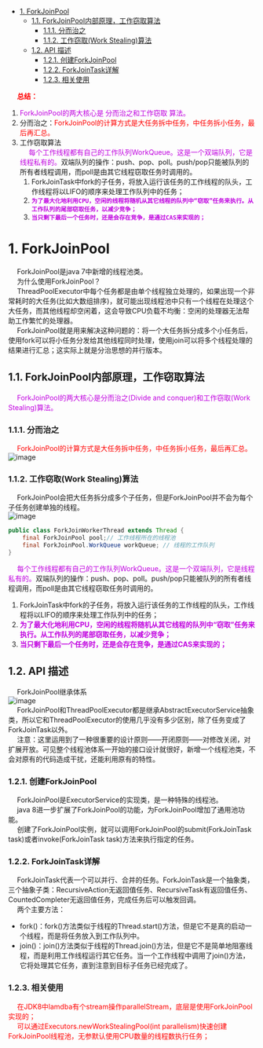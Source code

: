 

<!-- TOC -->

- [1. ForkJoinPool](#1-forkjoinpool)
    - [1.1. ForkJoinPool内部原理，工作窃取算法](#11-forkjoinpool内部原理工作窃取算法)
        - [1.1.1. 分而治之](#111-分而治之)
        - [1.1.2. 工作窃取(Work Stealing)算法](#112-工作窃取work-stealing算法)
    - [1.2. API 描述](#12-api-描述)
        - [1.2.1. 创建ForkJoinPool](#121-创建forkjoinpool)
        - [1.2.2. ForkJoinTask详解](#122-forkjointask详解)
        - [1.2.3. 相关使用](#123-相关使用)

<!-- /TOC -->

&emsp; **<font color = "red">总结：</font>**  
1. <font color = "clime">ForkJoinPool的两大核心是 分而治之和工作窃取 算法。</font>  
2. 分而治之：<font color = "red">ForkJoinPool的计算方式是大任务拆中任务，中任务拆小任务，最后再汇总。</font>  
3. 工作窃取算法  
&emsp; <font color = "clime">每个工作线程都有自己的工作队列WorkQueue。这是一个双端队列，它是线程私有的。</font>双端队列的操作：push、pop、poll。push/pop只能被队列的所有者线程调用，而poll是由其它线程窃取任务时调用的。  
    1. ForkJoinTask中fork的子任务，将放入运行该任务的工作线程的队头，工作线程将以LIFO的顺序来处理工作队列中的任务；  
    2. **<font color = "clime">`为了最大化地利用CPU，空闲的线程将随机从其它线程的队列中“窃取”任务来执行。从工作队列的尾部窃取任务，以减少竞争；`</font>**  
    3. **<font color = "clime">`当只剩下最后一个任务时，还是会存在竞争，是通过CAS来实现的；`</font>**    


# 1. ForkJoinPool  
<!-- 
http://ifeve.com/talk-concurrency-forkjoin/


fork/join 全面剖析，你可以不用，但是不能不懂！
https://mp.weixin.qq.com/s/Zf_mQ_M5FoCkrRqm5NU_fQ

-->
&emsp; ForkJoinPool是java 7中新增的线程池类。  
&emsp; 为什么使用ForkJoinPool？  
&emsp; ThreadPoolExecutor中每个任务都是由单个线程独立处理的，如果出现一个非常耗时的大任务(比如大数组排序)，就可能出现线程池中只有一个线程在处理这个大任务，而其他线程却空闲着，这会导致CPU负载不均衡：空闲的处理器无法帮助工作繁忙的处理器。  
&emsp; ForkJoinPool就是用来解决这种问题的：将一个大任务拆分成多个小任务后，使用fork可以将小任务分发给其他线程同时处理，使用join可以将多个线程处理的结果进行汇总；这实际上就是分治思想的并行版本。  

## 1.1. ForkJoinPool内部原理，工作窃取算法
&emsp; <font color = "clime">ForkJoinPool的两大核心是分而治之(Divide and conquer)和工作窃取(Work Stealing)算法。</font>  

### 1.1.1. 分而治之  
&emsp; <font color = "red">ForkJoinPool的计算方式是大任务拆中任务，中任务拆小任务，最后再汇总。</font>  
![image](http://www.wt1814.com/static/view/images/java/concurrent/threadPool-12.png)   

### 1.1.2. 工作窃取(Work Stealing)算法  
&emsp; ForkJoinPool会把大任务拆分成多个子任务，但是ForkJoinPool并不会为每个子任务创建单独的线程。  
![image](http://www.wt1814.com/static/view/images/java/concurrent/threadPool-13.png)   

```java
public class ForkJoinWorkerThread extends Thread {
    final ForkJoinPool pool;// 工作线程所在的线程池
    final ForkJoinPool.WorkQueue workQueue; // 线程的工作队列
}
```
&emsp; <font color = "clime">每个工作线程都有自己的工作队列WorkQueue。这是一个双端队列，它是线程私有的。</font>双端队列的操作：push、pop、poll。push/pop只能被队列的所有者线程调用，而poll是由其它线程窃取任务时调用的。  
1. ForkJoinTask中fork的子任务，将放入运行该任务的工作线程的队头，工作线程将以LIFO的顺序来处理工作队列中的任务；  
2. **<font color = "clime">为了最大化地利用CPU，空闲的线程将随机从其它线程的队列中“窃取”任务来执行。从工作队列的尾部窃取任务，以减少竞争；</font>**  
3. **<font color = "clime">当只剩下最后一个任务时，还是会存在竞争，是通过CAS来实现的；</font>**    

## 1.2. API 描述
&emsp; ForkJoinPool继承体系  
![image](http://www.wt1814.com/static/view/images/java/concurrent/threadPool-6.png)  
&emsp; ForkJoinPool和ThreadPoolExecutor都是继承AbstractExecutorService抽象类，所以它和ThreadPoolExecutor的使用几乎没有多少区别，除了任务变成了ForkJoinTask以外。   
&emsp; 注意：这里运用到了一种很重要的设计原则——开闭原则——对修改关闭，对扩展开放。可见整个线程池体系一开始的接口设计就很好，新增一个线程池类，不会对原有的代码造成干扰，还能利用原有的特性。  

### 1.2.1. 创建ForkJoinPool
&emsp; ForkJoinPool是ExecutorService的实现类，是一种特殊的线程池。  
&emsp; java 8进一步扩展了ForkJoinPool的功能，为ForkJoinPool增加了通用池功能。  
&emsp; 创建了ForkJoinPool实例，就可以调用ForkJoinPool的submit(ForkJoinTask task)或者invoke(ForkJoinTask task)方法来执行指定的任务。   

### 1.2.2. ForkJoinTask详解
&emsp; ForkJoinTask代表一个可以并行、合并的任务。ForkJoinTask是一个抽象类，三个抽象子类：RecursiveAction无返回值任务、RecursiveTask有返回值任务、CountedCompleter无返回值任务，完成任务后可以触发回调。  
&emsp; 两个主要方法：  

* fork()：fork()方法类似于线程的Thread.start()方法，但是它不是真的启动一个线程，而是将任务放入到工作队列中。  
* join()：join()方法类似于线程的Thread.join()方法，但是它不是简单地阻塞线程，而是利用工作线程运行其它任务。当一个工作线程中调用了join()方法，它将处理其它任务，直到注意到目标子任务已经完成了。  


### 1.2.3. 相关使用  
&emsp; <font color = "red">在JDK8中lamdba有个stream操作parallelStream，底层是使用ForkJoinPool实现的；</font>  
&emsp; <font color = "red">可以通过Executors.newWorkStealingPool(int parallelism)快速创建ForkJoinPool线程池，无参默认使用CPU数量的线程数执行任务；</font>  


